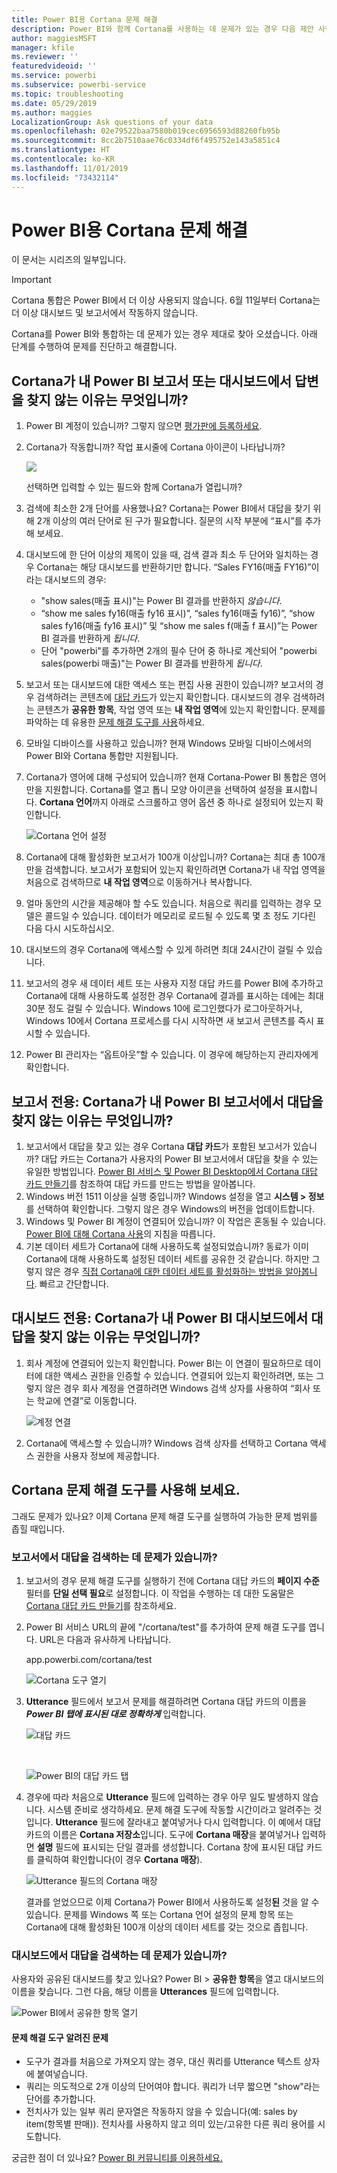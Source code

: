 ```yaml
---
title: Power BI용 Cortana 문제 해결
description: Power BI와 함께 Cortana를 사용하는 데 문제가 있는 경우 다음 제안 사항을 시도해 보세요.
author: maggiesMSFT
manager: kfile
ms.reviewer: ''
featuredvideoid: ''
ms.service: powerbi
ms.subservice: powerbi-service
ms.topic: troubleshooting
ms.date: 05/29/2019
ms.author: maggies
LocalizationGroup: Ask questions of your data
ms.openlocfilehash: 02e79522baa7580b019cec6956593d88260fb95b
ms.sourcegitcommit: 8cc2b7510aae76c0334df6f495752e143a5851c4
ms.translationtype: HT
ms.contentlocale: ko-KR
ms.lasthandoff: 11/01/2019
ms.locfileid: "73432114"
---
```

# <a name="troubleshoot-cortana-for-power-bi"></a>Power BI용 Cortana 문제 해결
이 문서는 시리즈의 일부입니다. 

> [!IMPORTANT]
> Cortana 통합은 Power BI에서 더 이상 사용되지 않습니다. 6월 11일부터 Cortana는 더 이상 대시보드 및 보고서에서 작동하지 않습니다.

Cortana를 Power BI와 통합하는 데 문제가 있는 경우 제대로 찾아 오셨습니다. 아래 단계를 수행하여 문제를 진단하고 해결합니다.

## <a name="why-doesnt-cortana-find-answers-from-my-power-bi-reports-or-dashboards"></a>Cortana가 내 Power BI 보고서 또는 대시보드에서 답변을 찾지 않는 이유는 무엇입니까?
1. Power BI 계정이 있습니까?  그렇지 않으면 [평가판에 등록하세요](https://powerbi.microsoft.com/get-started/).
2. Cortana가 작동합니까?  작업 표시줄에 Cortana 아이콘이 나타납니까?

    ![](media/service-cortana-troubleshoot/power-bi-cortana-icon.png)

    선택하면 입력할 수 있는 필드와 함께 Cortana가 열립니까?
3. 검색에 최소한 2개 단어를 사용했나요? Cortana는 Power BI에서 대답을 찾기 위해 2개 이상의 여러 단어로 된 구가 필요합니다. 질문의 시작 부분에 “표시”를 추가해 보세요.
4. 대시보드에 한 단어 이상의 제목이 있을 때, 검색 결과 최소 두 단어와 일치하는 경우 Cortana는 해당 대시보드를 반환하기만 합니다. “Sales FY16(매출 FY16)”이라는 대시보드의 경우:

   * "show sales(매출 표시)"는 Power BI 결과를 반환하지 *않습니다*.   
   * “show me sales fy16(매출 fy16 표시)”, “sales fy16(매출 fy16)”, “show sales fy16(매출 fy16 표시)” 및 “show me sales f(매출 f 표시)”는 Power BI 결과를 반환하게 *됩니다*.    
   * 단어 "powerbi"를 추가하면 2개의 필수 단어 중 하나로 계산되어 "powerbi sales(powerbi 매출)"는 Power BI 결과를 반환하게 *됩니다*.
5. 보고서 또는 대시보드에 대한 액세스 또는 편집 사용 권한이 있습니까? 보고서의 경우 검색하려는 콘텐츠에 [대답 카드](service-cortana-answer-cards.md)가 있는지 확인합니다.  대시보드의 경우 검색하려는 콘텐츠가 **공유한 항목**, 작업 영역 또는 **내 작업 영역**에 있는지 확인합니다. 문제를 파악하는 데 유용한 [문제 해결 도구를 사용](#try-the-cortana-troubleshooting-tool)하세요.
6. 모바일 디바이스를 사용하고 있습니까?  현재 Windows 모바일 디바이스에서의 Power BI와 Cortana 통합만 지원됩니다.
7. Cortana가 영어에 대해 구성되어 있습니까?  현재 Cortana-Power BI 통합은 영어만을 지원합니다. Cortana를 열고 톱니 모양 아이콘을 선택하여 설정을 표시합니다. **Cortana 언어**까지 아래로 스크롤하고 영어 옵션 중 하나로 설정되어 있는지 확인합니다.

   ![Cortana 언어 설정](media/service-cortana-troubleshoot/power-bi-cortana-language.png)
8. Cortana에 대해 활성화한 보고서가 100개 이상입니까?  Cortana는 최대 총 100개만을 검색합니다.  보고서가 포함되어 있는지 확인하려면 Cortana가 내 작업 영역을 처음으로 검색하므로 **내 작업 영역**으로 이동하거나 복사합니다.
9. 얼마 동안의 시간을 제공해야 할 수도 있습니다. 처음으로 쿼리를 입력하는 경우 모델은 콜드일 수 있습니다.  데이터가 메모리로 로드될 수 있도록 몇 초 정도 기다린 다음 다시 시도하십시오.
10. 대시보드의 경우 Cortana에 액세스할 수 있게 하려면 최대 24시간이 걸릴 수 있습니다.    
11. 보고서의 경우 새 데이터 세트 또는 사용자 지정 대답 카드를 Power BI에 추가하고 Cortana에 대해 사용하도록 설정한 경우 Cortana에 결과를 표시하는 데에는 최대 30분 정도 걸릴 수 있습니다. Windows 10에 로그인했다가 로그아웃하거나, Windows 10에서 Cortana 프로세스를 다시 시작하면 새 보고서 콘텐츠를 즉시 표시할 수 있습니다.  
12. Power BI 관리자는 “옵트아웃”할 수 있습니다. 이 경우에 해당하는지 관리자에게 확인합니다.

## <a name="reports-only-why-doesnt-cortana-find-answers-from-my-power-bi-reports"></a>보고서 전용: Cortana가 내 Power BI 보고서에서 대답을 찾지 않는 이유는 무엇입니까?
1. 보고서에서 대답을 찾고 있는 경우 Cortana **대답 카드**가 포함된 보고서가 있습니까? 대답 카드는 Cortana가 사용자의 Power BI 보고서에서 대답을 찾을 수 있는 유일한 방법입니다.  [Power BI 서비스 및 Power BI Desktop에서 Cortana 대답 카드 만들기](service-cortana-answer-cards.md)를 참조하여 대답 카드를 만드는 방법을 알아봅니다.
2. Windows 버전 1511 이상을 실행 중입니까?  Windows 설정을 열고 **시스템 > 정보**를 선택하여 확인합니다. 그렇지 않은 경우 Windows의 버전을 업데이트합니다.
3. Windows 및 Power BI 계정이 연결되어 있습니까? 이 작업은 혼동될 수 있습니다. [Power BI에 대해 Cortana 사용](service-cortana-enable.md#add-your-power-bi-credentials-to-windows)의 지침을 따릅니다.
4. 기본 데이터 세트가 Cortana에 대해 사용하도록 설정되었습니까? 동료가 이미 Cortana에 대해 사용하도록 설정된 데이터 세트를 공유한 것 같습니다. 하지만 그렇지 않은 경우 [직접 Cortana에 대한 데이터 세트를 활성화하는 방법을 알아봅니다](service-cortana-enable.md). 빠르고 간단합니다.

## <a name="dashboards-only-why-doesnt-cortana-find-answers-from-my-power-bi-dashboards"></a>대시보드 전용: Cortana가 내 Power BI 대시보드에서 대답을 찾지 않는 이유는 무엇입니까?
1. 회사 계정에 연결되어 있는지 확인합니다. Power BI는 이 연결이 필요하므로 데이터에 대한 액세스 권한을 인증할 수 있습니다. 연결되어 있는지 확인하려면, 또는 그렇지 않은 경우 회사 계정을 연결하려면 Windows 검색 상자를 사용하여 “회사 또는 학교에 연결”로 이동합니다.  

    ![계정 연결](media/service-cortana-troubleshoot/power-bi-cortana-connect.png)
2. Cortana에 액세스할 수 있습니까? Windows 검색 상자를 선택하고 Cortana 액세스 권한을 사용자 정보에 제공합니다.

## <a name="try-the-cortana-troubleshooting-tool"></a>Cortana 문제 해결 도구를 사용해 보세요.
그래도 문제가 있나요?  이제 Cortana 문제 해결 도구를 실행하여 가능한 문제 범위를 좁힐 때입니다.

### <a name="having-trouble-retrieving-answers-from-a-report"></a>보고서에서 대답을 검색하는 데 문제가 있습니까?
1. 보고서의 경우 문제 해결 도구를 실행하기 전에 Cortana 대답 카드의 **페이지 수준** 필터를 **단일 선택 필요**로 설정합니다. 이 작업을 수행하는 데 대한 도움말은 [Cortana 대답 카드 만들기](service-cortana-answer-cards.md)를 참조하세요.
2. Power BI 서비스 URL의 끝에 "/cortana/test"를 추가하여 문제 해결 도구를 엽니다. URL은 다음과 유사하게 나타납니다.

   app.powerbi.com/cortana/test

   ![Cortana 도구 열기](media/service-cortana-troubleshoot/power-bi-cortana-tool2.png)
3. **Utterance** 필드에서 보고서 문제를 해결하려면 Cortana 대답 카드의 이름을 ***Power BI 탭에 표시된 대로 정확하게*** 입력합니다.

   ![대답 카드](media/service-cortana-troubleshoot/power-bi-answer-card-new.png)

   <br>

   ![Power BI의 대답 카드 탭](media/service-cortana-troubleshoot/power-bi-answer-card2.png)
4. 경우에 따라 처음으로 **Utterance** 필드에 입력하는 경우 아무 일도 발생하지 않습니다. 시스템 준비로 생각하세요. 문제 해결 도구에 작동할 시간이라고 알려주는 것입니다. **Utterance** 필드에 잘라내고 붙여넣거나 다시 입력합니다. 이 예에서 대답 카드의 이름은 **Cortana 저장소**입니다. 도구에 **Cortana 매장**을 붙여넣거나 입력하면 **설명** 필드에 표시되는 단일 결과를 생성합니다. Cortana 창에 표시된 대답 카드를 클릭하여 확인합니다(이 경우 **Cortana 매장**).

   ![Utterance 필드의 Cortana 매장](media/service-cortana-troubleshoot/power-bi-utterance.png)

   결과를 얻었으므로 이제 Cortana가 Power BI에서 사용하도록 설정**된** 것을 알 수 있습니다. 문제를 Windows 쪽 또는 Cortana 언어 설정의 문제 항목 또는 Cortana에 대해 활성화된 100개 이상의 데이터 세트를 갖는 것으로 좁힙니다.

### <a name="having-trouble-retrieving-answers-from-a-dashboard"></a>대시보드에서 대답을 검색하는 데 문제가 있습니까?
사용자와 공유된 대시보드를 찾고 있나요?  Power BI > **공유한 항목**을 열고 대시보드의 이름을 찾습니다.  그런 다음, 해당 이름을 **Utterances** 필드에 입력합니다.

![Power BI에서 공유한 항목 열기](media/service-cortana-troubleshoot/power-bi-cortana-shared-with-me.png)


#### <a name="troubleshooting-tool-known-issues"></a>문제 해결 도구 알려진 문제
* 도구가 결과를 처음으로 가져오지 않는 경우, 대신 쿼리를 Utterance 텍스트 상자에 붙여넣습니다.
* 쿼리는 의도적으로 2개 이상의 단어여야 합니다.  쿼리가 너무 짧으면 "show"라는 단어를 추가합니다.
* 전치사가 있는 일부 쿼리 문자열은 작동하지 않을 수 있습니다(예: sales by item(항목별 판매)). 전치사를 사용하지 않고 의미 있는/고유한 다른 쿼리 용어를 시도합니다.

궁금한 점이 더 있나요? [Power BI 커뮤니티를 이용하세요.](http://community.powerbi.com/)
